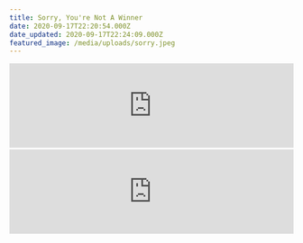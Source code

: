 ```yaml
---
title: Sorry, You're Not A Winner
date: 2020-09-17T22:20:54.000Z
date_updated: 2020-09-17T22:24:09.000Z
featured_image: /media/uploads/sorry.jpeg
---
```


<iframe width="100%" class="full-bleed aspect-video" src="https://www.youtube.com/embed/PLTGq07anVk" title="YouTube video player" frameborder="0" allow="accelerometer; autoplay; clipboard-write; encrypted-media; gyroscope; picture-in-picture" allowfullscreen></iframe>﻿

<iframe width="100%" class="full-bleed aspect-video" src="https://www.youtube.com/embed/TT1z7mtvUZM" title="YouTube video player" frameborder="0" allow="accelerometer; autoplay; clipboard-write; encrypted-media; gyroscope; picture-in-picture" allowfullscreen></iframe>
